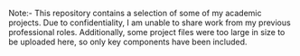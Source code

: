 Note:-
This repository contains a selection of some of my academic projects. Due to confidentiality, I am unable to share work from my previous professional roles. Additionally, some project files were too large in size to be uploaded here, so only key components have been included.
